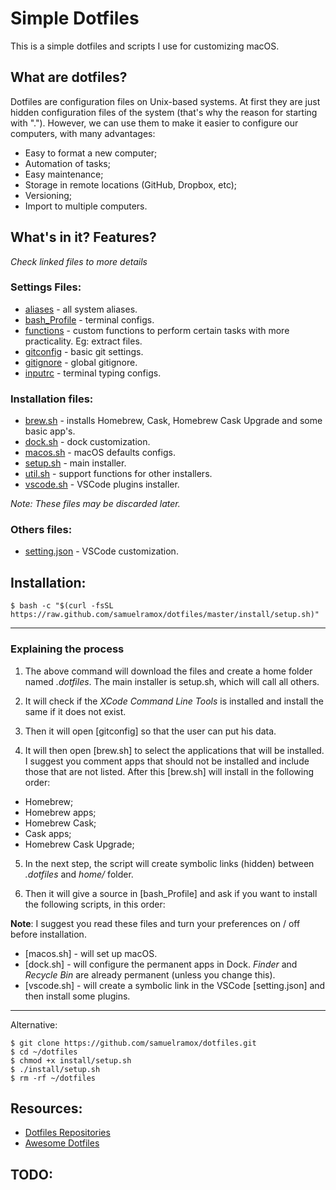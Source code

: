 
# Simple Dotfiles

This is a simple dotfiles and scripts I use for customizing macOS.

## What are dotfiles?

Dotfiles are configuration files on Unix-based systems. At first they are just hidden configuration files of the system (that's why the reason for starting with "."). However, we can use them to make it easier to configure our computers, with many advantages:

* Easy to format a new computer;
* Automation of tasks;
* Easy maintenance;
* Storage in remote locations (GitHub, Dropbox, etc);
* Versioning;
* Import to multiple computers.


## What's in it? Features?
_Check linked files to more details_

### Settings Files:

* [aliases](.aliases) - all system aliases.
* [bash_Profile](.bash_profile) - terminal configs.
* [functions](.functions) - custom functions to perform certain tasks with more practicality. Eg: extract files.
* [gitconfig](.gitconfig) - basic git settings.
* [gitignore](.gitconfig) - global gitignore.
* [inputrc](.inpurc) - terminal typing configs.

### Installation files:

* [brew.sh](install/brew.sh) - installs Homebrew, Cask, Homebrew Cask Upgrade and some basic app's.
* [dock.sh](install/dock.sh) - dock customization.
* [macos.sh](install/macos.sh) - macOS defaults configs.
* [setup.sh](install/setup.sh) - main installer.
* [util.sh](install/util.sh) - support functions for other installers.
* [vscode.sh](install/vscode.sh) - VSCode plugins installer.

_Note: These files may be discarded later._

### Others files:

* [setting.json](vscode/setting.json) - VSCode customization.


## Installation:

```
$ bash -c "$(curl -fsSL https://raw.github.com/samuelramox/dotfiles/master/install/setup.sh)"
```

---

### Explaining the process

1. The above command will download the files and create a home folder named _.dotfiles_. The main installer is setup.sh, which will call all others.

2. It will check if the _XCode Command Line Tools_ is installed and install the same if it does not exist.

3. Then it will open [gitconfig] so that the user can put his data.

4. It will then open [brew.sh] to select the applications that will be installed. I suggest you comment apps that should not be installed and include those that are not listed. After this [brew.sh] will install in the following order:

- Homebrew;
- Homebrew apps;
- Homebrew Cask;
- Cask apps;
- Homebrew Cask Upgrade;

5. In the next step, the script will create symbolic links (hidden) between _.dotfiles_ and _home/_ folder.

6. Then it will give a source in [bash_Profile] and ask if you want to install the following scripts, in this order:

**Note**: I suggest you read these files and turn your preferences on / off before installation.

- [macos.sh] - will set up macOS. 
- [dock.sh] - will configure the permanent apps in Dock. _Finder_ and _Recycle Bin_ are already permanent (unless you change this).
- [vscode.sh] - will create a symbolic link in the VSCode [setting.json] and then install some plugins.

---

Alternative:
```
$ git clone https://github.com/samuelramox/dotfiles.git
$ cd ~/dotfiles
$ chmod +x install/setup.sh
$ ./install/setup.sh
$ rm -rf ~/dotfiles
```

## Resources:

* [Dotfiles Repositories](https://dotfiles.github.io/)
* [Awesome Dotfiles](https://github.com/webpro/awesome-dotfiles)

## TODO:




